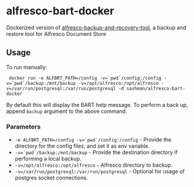 # alfresco-bart-docker
Dockerized version of [alfresco-backup-and-recovery-tool](https://github.com/toniblyx/alfresco-backup-and-recovery-tool), a backup and restore tool for Alfresco Document Store

## Usage
To run manually: 

``` docker run -e ALFBRT_PATH=/config -v=`pwd`/config:/config -v=`pwd`/backup:/mnt/backup -v=/opt/alfresco:/opt/alfresco -v=/var/run/postgresql:/var/run/postgresql -d sashman/alfresco-bart-docker```

By default this will display the BART help message. To perform a back up, append `backup` argument to the above command.

### Parameters

* ```-e ALFBRT_PATH=/config -v=`pwd`/config:/config``` - Provide the directory for the config files, and set it as env variable.
* ```-v=`pwd`/backup:/mnt/backup``` - Provide the destination directory if performing a local backup.
* ```-v=/opt/alfresco:/opt/alfresco``` - Alfresco directory to backup.
* ```-v=/var/run/postgresql:/var/run/postgresql``` - Optional for usage of postgres socket connections.
